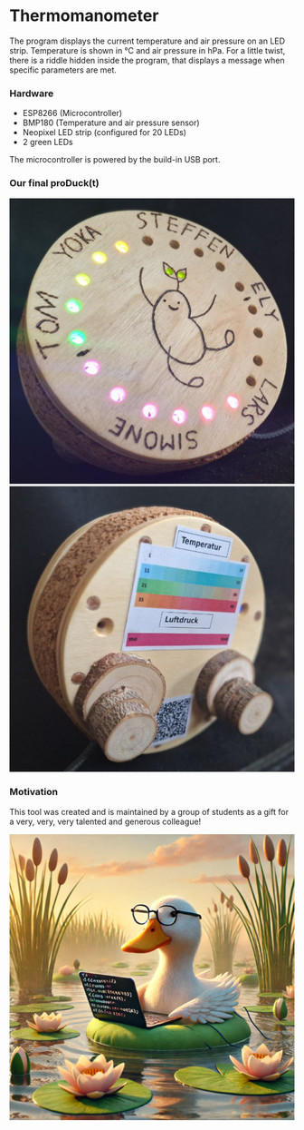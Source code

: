 # Thermomanometer
The program displays the current temperature and air pressure on an LED strip. Temperature is shown in °C and air pressure in hPa. For a little twist, there is a riddle hidden inside the program, that displays a message when specific parameters are met.

### Hardware
- ESP8266 (Microcontroller)
- BMP180 (Temperature and air pressure sensor)
- Neopixel LED strip (configured for 20 LEDs)
- 2 green LEDs

The microcontroller is powered by the build-in USB port.

### Our final proDuck(t)
![Front display](Assets/front.png)
![Back side](Assets/back.png)

### Motivation
This tool was created and is maintained by a group of students as a gift for a very, very, very talented and generous colleague!

![A rubber duck for the crowd, a proud scout](Assets/duck.png)
